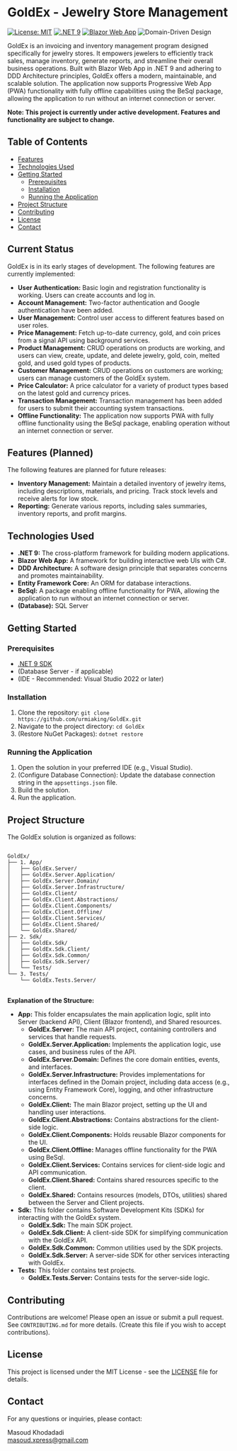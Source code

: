 # GoldEx - Jewelry Store Management

[![License: MIT](https://img.shields.io/badge/License-MIT-yellow.svg)](https://opensource.org/licenses/MIT)
[![.NET 9](https://img.shields.io/badge/.NET-9.0-blueviolet)](https://dotnet.microsoft.com/en-us/platform/get-started/get-9-sdk)
[![Blazor Web App](https://img.shields.io/badge/Blazor-WebAssembly-brightgreen)](https://dotnet.microsoft.com/en-us/apps/aspnet/web-apps/blazor)
![Domain-Driven Design](https://img.shields.io/badge/Domain--Driven--Design-DDD-blue)

GoldEx is an invoicing and inventory management program designed specifically for jewelry stores. It empowers jewelers to efficiently track sales, manage inventory, generate reports, and streamline their overall business operations. Built with Blazor Web App in .NET 9 and adhering to DDD Architecture principles, GoldEx offers a modern, maintainable, and scalable solution. The application now supports Progressive Web App (PWA) functionality with fully offline capabilities using the BeSql package, allowing the application to run without an internet connection or server.

**Note: This project is currently under active development. Features and functionality are subject to change.**

## Table of Contents

- [Features](#features)
- [Technologies Used](#technologies-used)
- [Getting Started](#getting-started)
    - [Prerequisites](#prerequisites)
    - [Installation](#installation)
    - [Running the Application](#running-the-application)
- [Project Structure](#project-structure)
- [Contributing](#contributing)
- [License](#license)
- [Contact](#contact)

## Current Status

GoldEx is in its early stages of development. The following features are currently implemented:

* **User Authentication:** Basic login and registration functionality is working. Users can create accounts and log in.
* **Account Management:** Two-factor authentication and Google authentication have been added.
* **User Management:** Control user access to different features based on user roles.
* **Price Management:** Fetch up-to-date currency, gold, and coin prices from a signal API using background services.
* **Product Management:** CRUD operations on products are working, and users can view, create, update, and delete jewelry, gold, coin, melted gold, and used gold types of products.
* **Customer Management:** CRUD operations on customers are working; users can manage customers of the GoldEx system.
* **Price Calculator:** A price calculator for a variety of product types based on the latest gold and currency prices.
* **Transaction Management:** Transaction management has been added for users to submit their accounting system transactions.
* **Offline Functionality:** The application now supports PWA with fully offline functionality using the BeSql package, enabling operation without an internet connection or server.

## Features (Planned)

The following features are planned for future releases:

- **Inventory Management:** Maintain a detailed inventory of jewelry items, including descriptions, materials, and pricing. Track stock levels and receive alerts for low stock.
- **Reporting:** Generate various reports, including sales summaries, inventory reports, and profit margins.

## Technologies Used

- **.NET 9:** The cross-platform framework for building modern applications.
- **Blazor Web App:** A framework for building interactive web UIs with C#.
- **DDD Architecture:** A software design principle that separates concerns and promotes maintainability.
- **Entity Framework Core:** An ORM for database interactions.
- **BeSql:** A package enabling offline functionality for PWA, allowing the application to run without an internet connection or server.
- **(Database):** SQL Server

## Getting Started

### Prerequisites

- [.NET 9 SDK](https://dotnet.microsoft.com/en-us/platform/get-started/get-9-sdk)
- (Database Server - if applicable)
- (IDE - Recommended: Visual Studio 2022 or later)

### Installation

1. Clone the repository: `git clone https://github.com/urmiaking/GoldEx.git`
2. Navigate to the project directory: `cd GoldEx`
3. (Restore NuGet Packages): `dotnet restore`

### Running the Application

1. Open the solution in your preferred IDE (e.g., Visual Studio).
2. (Configure Database Connection): Update the database connection string in the `appsettings.json` file.
3. Build the solution.
4. Run the application.

## Project Structure

The GoldEx solution is organized as follows:

<pre>
<code>
GoldEx/
├── 1. App/
│   ├── GoldEx.Server/
│   ├── GoldEx.Server.Application/
│   ├── GoldEx.Server.Domain/
│   ├── GoldEx.Server.Infrastructure/
│   ├── GoldEx.Client/
│   ├── GoldEx.Client.Abstractions/
│   ├── GoldEx.Client.Components/
│   ├── GoldEx.Client.Offline/
│   ├── GoldEx.Client.Services/
│   ├── GoldEx.Client.Shared/
│   └── GoldEx.Shared/
├── 2. Sdk/
│   ├── GoldEx.Sdk/
│   ├── GoldEx.Sdk.Client/
│   ├── GoldEx.Sdk.Common/
│   ├── GoldEx.Sdk.Server/
│   └── Tests/
└── 3. Tests/
    └── GoldEx.Tests.Server/
</code>
</pre>

**Explanation of the Structure:**

* **App:** This folder encapsulates the main application logic, split into Server (backend API), Client (Blazor frontend), and Shared resources.
    * **GoldEx.Server:** The main API project, containing controllers and services that handle requests.
    * **GoldEx.Server.Application:** Implements the application logic, use cases, and business rules of the API.
    * **GoldEx.Server.Domain:** Defines the core domain entities, events, and interfaces.
    * **GoldEx.Server.Infrastructure:** Provides implementations for interfaces defined in the Domain project, including data access (e.g., using Entity Framework Core), logging, and other infrastructure concerns.
    * **GoldEx.Client:** The main Blazor project, setting up the UI and handling user interactions.
    * **GoldEx.Client.Abstractions:** Contains abstractions for the client-side logic.
    * **GoldEx.Client.Components:** Holds reusable Blazor components for the UI.
    * **GoldEx.Client.Offline:** Manages offline functionality for the PWA using BeSql.
    * **GoldEx.Client.Services:** Contains services for client-side logic and API communication.
    * **GoldEx.Client.Shared:** Contains shared resources specific to the client.
    * **GoldEx.Shared:** Contains resources (models, DTOs, utilities) shared between the Server and Client projects.
* **Sdk:** This folder contains Software Development Kits (SDKs) for interacting with the GoldEx system.
    * **GoldEx.Sdk:** The main SDK project.
    * **GoldEx.Sdk.Client:** A client-side SDK for simplifying communication with the GoldEx API.
    * **GoldEx.Sdk.Common:** Common utilities used by the SDK projects.
    * **GoldEx.Sdk.Server:** A server-side SDK for other services interacting with GoldEx.
* **Tests:** This folder contains test projects.
    * **GoldEx.Tests.Server:** Contains tests for the server-side logic.

## Contributing

Contributions are welcome! Please open an issue or submit a pull request. See `CONTRIBUTING.md` for more details. (Create this file if you wish to accept contributions).

## License

This project is licensed under the MIT License - see the [LICENSE](LICENSE) file for details.

## Contact

For any questions or inquiries, please contact:

Masoud Khodadadi  
masoud.xpress@gmail.com

